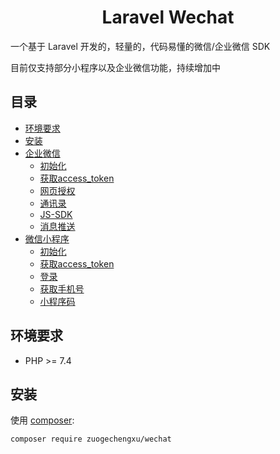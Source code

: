 <h1 align="center">Laravel Wechat</h1>

一个基于 Laravel 开发的，轻量的，代码易懂的微信/企业微信 SDK

目前仅支持部分小程序以及企业微信功能，持续增加中

## 目录
- [环境要求](#环境要求)
- [安装](#安装)
- [企业微信]()
    - [初始化](docs/work/01-access-token.md)
    - [获取access_token](docs/work/02-access-token.md)
    - [网页授权](docs/work/03-oauth.md)
    - [通讯录](docs/work/04-contacts.md)
    - [JS-SDK](docs/work/05-jssdk.md)
    - [消息推送](docs/work/06-message.md)
- [微信小程序]()
    - [初始化](docs/miniprogram/01-initialize.md)
    - [获取access_token](docs/miniprogram/02-access-token.md)
    - [登录](docs/miniprogram/03-login.md)
    - [获取手机号](docs/miniprogram/04-phonenumber.md)
    - [小程序码](docs/miniprogram/05-appcode.md)
## 环境要求
- PHP >= 7.4

## 安装
使用 [composer](http://getcomposer.org/):

```shell
composer require zuogechengxu/wechat
```

